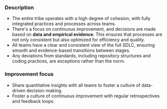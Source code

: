 ### Description

-   The entire tribe operates with a high degree of cohesion, with fully integrated practices and processes across teams.
-   There's a focus on continuous improvement, and decisions are made based on **data and empirical evidence**. This ensures that processes are not only consistent but also optimized for efficiency and quality.
-   All teams have a clear and consistent view of the full SDLC, ensuring smooth and evidence-based transitions between stages.
-   Any deviations from standards, including repository structures and coding practices, are exceptions rather than the norm.

### Improvement focus

-   Share quantitative insights with all teams to foster a culture of data-driven decision-making.
-   Foster a culture of continuous improvement with regular retrospectives and feedback loops.
